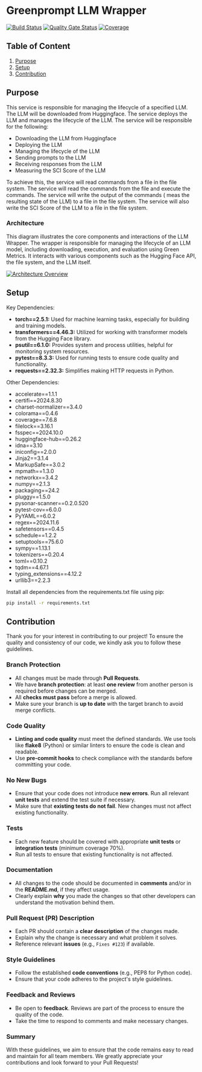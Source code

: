 # Greenprompt LLM Wrapper
[![Build Status](https://github.com/gflachs/GreenPrompt_LLM_Wrapper/actions/workflows/build.yml/badge.svg)](https://github.com/gflachs/GreenPrompt_LLM_Wrapper/actions/workflows/build.yml)
[![Quality Gate Status](https://sonarcloud.io/api/project_badges/measure?project=gflachs_GreenPrompt_LLM_Wrapper&metric=alert_status)](https://sonarcloud.io/dashboard?id=gflachs_GreenPrompt_LLM_Wrapper)
[![Coverage](https://sonarcloud.io/api/project_badges/measure?project=gflachs_GreenPrompt_LLM_Wrapper&metric=coverage)](https://sonarcloud.io/dashboard?id=gflachs_GreenPrompt_LLM_Wrapper)

## Table of Content
1. [Purpose](#purpose)
2. [Setup](#setup)
3. [Contribution](#contribution)

## Purpose

This service is responsible for managing the lifecycle of a specified LLM. The LLM will be downloaded from Huggingface. The service deploys the LLM and manages the lifecycle of the LLM. The service will be responsible for the following:
- Downloading the LLM from Huggingface
- Deploying the LLM
- Managing the lifecycle of the LLM
- Sending prompts to the LLM
- Receiving responses from the LLM
- Measuring the SCI Score of the LLM

To achieve this, the service will read commands from a file in the file system. The service will read the commands from the file and execute the commands. The service will write the output of the commands ( meas the resulting state of the LLM) to a file in the file system. The service will also write the SCI Score of the LLM to a file in the file system.

### Architecture

This diagram illustrates the core components and interactions of the LLM Wrapper. The wrapper is responsible for managing the lifecycle of an LLM model, including downloading, execution, and evaluation using Green Metrics. It interacts with various components such as the Hugging Face API, the file system, and the LLM itself.

[![Architecture Overview](https://tinyurl.com/2b7fkpak)](https://tinyurl.com/2b7fkpak)<!--![Architecture Overview](./docs/architectur/overview.puml)-->


## Setup

Key Dependencies:
- **torch==2.5.1:** Used for machine learning tasks, especially for building and training models.
- **transformers==4.46.3:** Utilized for working with transformer models from the Hugging Face library.
- **psutil==6.1.0:** Provides system and process utilities, helpful for monitoring system resources.
- **pytest==8.3.3:** Used for running tests to ensure code quality and functionality.
- **requests==2.32.3:** Simplifies making HTTP requests in Python.

Other Dependencies:
- accelerate==1.1.1
- certifi==2024.8.30
- charset-normalizer==3.4.0
- colorama==0.4.6
- coverage==7.6.8
- filelock==3.16.1
- fsspec==2024.10.0
- huggingface-hub==0.26.2
- idna==3.10
- iniconfig==2.0.0
- Jinja2==3.1.4
- MarkupSafe==3.0.2
- mpmath==1.3.0
- networkx==3.4.2
- numpy==2.1.3
- packaging==24.2
- pluggy==1.5.0
- pysonar-scanner==0.2.0.520
- pytest-cov==6.0.0
- PyYAML==6.0.2
- regex==2024.11.6
- safetensors==0.4.5
- schedule==1.2.2
- setuptools==75.6.0
- sympy==1.13.1
- tokenizers==0.20.4
- toml==0.10.2
- tqdm==4.67.1
- typing_extensions==4.12.2
- urllib3==2.2.3

Install all dependencies from the requirements.txt file using pip:
```sh
pip install -r requirements.txt
```

## Contribution

Thank you for your interest in contributing to our project! To ensure the quality and consistency of our code, we kindly ask you to follow these guidelines.

### Branch Protection

- All changes must be made through **Pull Requests**.
- We have **branch protection**: at least **one review** from another person is required before changes can be merged.
- All **checks must pass** before a merge is allowed.
- Make sure your branch is **up to date** with the target branch to avoid merge conflicts.

### Code Quality

- **Linting and code quality** must meet the defined standards. We use tools like **flake8** (Python) or similar linters to ensure the code is clean and readable.
- Use **pre-commit hooks** to check compliance with the standards before committing your code.

### No New Bugs

- Ensure that your code does not introduce **new errors**. Run all relevant **unit tests** and extend the test suite if necessary.
- Make sure that **existing tests do not fail**. New changes must not affect existing functionality.

### Tests

- Each new feature should be covered with appropriate **unit tests** or **integration tests** (minimum coverage 70%).
- Run all tests to ensure that existing functionality is not affected.

### Documentation

- All changes to the code should be documented in **comments** and/or in the **README.md**, if they affect usage.
- Clearly explain **why** you made the changes so that other developers can understand the motivation behind them.

### Pull Request (PR) Description

- Each PR should contain a **clear description** of the changes made.
- Explain why the change is necessary and what problem it solves.
- Reference relevant **issues** (e.g., `Fixes #123`) if available.

### Style Guidelines

- Follow the established **code conventions** (e.g., PEP8 for Python code).
- Ensure that your code adheres to the project's style guidelines.

### Feedback and Reviews

- Be open to **feedback**. Reviews are part of the process to ensure the quality of the code.
- Take the time to respond to comments and make necessary changes.

### Summary

With these guidelines, we aim to ensure that the code remains easy to read and maintain for all team members. We greatly appreciate your contributions and look forward to your Pull Requests!
